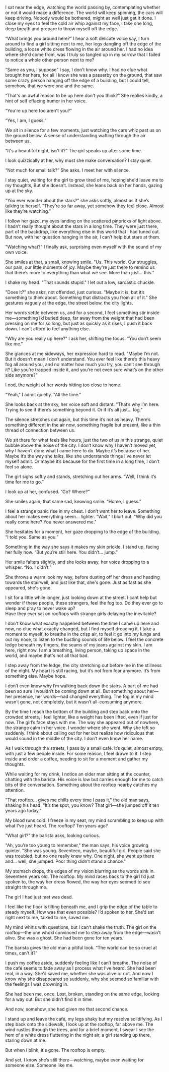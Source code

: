 I sat near the edge, watching the world passing by, contemplating whether or not it would make a difference. The world will keep spinning, the cars will keep driving. Nobody would be bothered, might as well just get it done. I close my eyes to feel the cold air whip against my face, I take one long, deep breath and prepare to throw myself off the edge.

“What brings you around here?” I hear a soft delicate voice say, I turn around to find a girl sitting next to me, her legs dangling off the edge of the building, a loose white dress flowing in the air around her. I had no idea where she'd come from, was I truly so tangled up in my sorrow that I failed to notice a whole other person next to me? 

“Same as you, I suppose” I say, I don't know why. I had no clue what brought her here, for all I know she was a passerby on the ground, that saw some crazy person hanging off the edge of a building, but I could tell, somehow, that we were one and the same. 


“That's an awful reason to be up here don't you think?” She replies kindly, a hint of self effacing humor in her voice.

“You're up here too aren't you?”

“Yes, I am, I guess.” 

We sit in silence for a few moments, just watching the cars whiz past us on the ground below.  A sense of understanding wafting through the air between us.

“It's a beautiful night, isn't it?” The girl speaks up after some time.

I look quizzically at her, why must she make conversation? I stay quiet.

“Not much for small talk?” She asks. I meet her with silence. 

I stay quiet, waiting for the girl to grow tired of me, hoping she'd leave me to my thoughts, But she doesn’t. Instead, she leans back on her hands, gazing up at the sky.

"You ever wonder about the stars?" she asks softly, almost as if she’s talking to herself. "They’re so far away, yet somehow they feel close. Almost like they’re watching."

I follow her gaze, my eyes landing on the scattered pinpricks of light above. I hadn’t really thought about the stars in a long time. They were just there, part of the backdrop, like everything else in this world that I had tuned out. But now, with her question hanging in the air, I can’t help but stare at them.

"Watching what?" I finally ask, surprising even myself with the sound of my own voice.

She smiles at that, a small, knowing smile. "Us. This world. Our struggles, our pain, our little moments of joy. Maybe they're just there to remind us that there’s more to everything than what we see. More than just… this."

I shake my head. "That sounds stupid." I let out a low, sarcastic chuckle.

"Does it?" she asks, not offended, just curious. "Maybe it is, but it’s something to think about. Something that distracts you from all of it." She gestures vaguely at the edge, the street below, the city lights.

Her words settle between us, and for a second, I feel something stir inside me—something I’d buried deep, far away from the weight that had been pressing on me for so long, but just as quickly as it rises, I push it back down. I can’t afford to feel anything else.

"Why are you really up here?" I ask her, shifting the focus. "You don’t seem like me."

She glances at me sideways, her expression hard to read. "Maybe I’m not. But it doesn’t mean I don’t understand. You ever feel like there’s this heavy fog all around you, and no matter how much you try, you can’t see through it? Like you’re trapped inside it, and you’re not even sure what’s on the other side anymore?"

I nod, the weight of her words hitting too close to home.

"Yeah," I admit quietly. "All the time."

She looks back at the sky, her voice soft and distant. "That’s why I’m here. Trying to see if there’s something beyond it. Or if it’s all just… fog."

The silence stretches out again, but this time it’s not as heavy. There’s something different in the air now, something fragile but present, like a thin thread of connection between us.

We sit there for what feels like hours, just the two of us in this strange, quiet bubble above the noise of the city. I don’t know why I haven’t moved yet, why I haven’t done what I came here to do. Maybe it’s because of her. Maybe it’s the way she talks, like she understands things I’ve never let myself admit. Or maybe it’s because for the first time in a long time, I don’t feel so alone.

The girl sighs softly and stands, stretching out her arms. “Well, I think it’s time for me to go.”

I look up at her, confused. “Go? Where?”

She smiles again, that same sad, knowing smile. “Home, I guess.”

I feel a strange panic rise in my chest. I don’t want her to leave. Something about her makes everything seem... lighter. "Wait," I blurt out. "Why did you really come here? You never answered me."

She hesitates for a moment, her gaze dropping to the edge of the building. “I told you. Same as you.”

Something in the way she says it makes my skin prickle. I stand up, facing her fully now. “But you’re still here. You didn’t… jump.”

Her smile falters slightly, and she looks away, her voice dropping to a whisper. “No. I didn’t.”

She throws a warm look my way, before dusting off her dress and heading towards the stairwell, and just like that, she's gone. Just as fast as she appeared, she's gone.

I sit for a little while longer, just looking down at the street. I cant help but wonder if these people, these strangers, feel the fog too. Do they ever go to sleep and pray to never wake up?  
Have they ever sat on rooftops with strange girls delaying the inevitable?

I don't know what exactly happened between the time I came up here and now, no clue what exactly changed, but I find myself dreading it. I take a moment to myself, to breathe in the crisp air, to feel it go into my lungs and out my nose, to listen to the bustling sounds of life below. I feel the concrete ledge beneath my fingers, the seams of my jeans against my skin. I am here, right now. I am a breathing, living person, taking up space in the world, and maybe that's not all that bad.

I step away from the ledge, the city stretching out before me in the stillness of the night. My heart is still racing, but it’s not from fear anymore. It’s from something else. Maybe hope.

I don’t even know why I’m walking back down the stairs. A part of me had been so sure I wouldn’t be coming down at all. But something about her—her presence, her words—had changed everything. The fog in my mind wasn’t gone, not completely, but it wasn’t all-consuming anymore.

By the time I reach the bottom of the building and step back onto the crowded streets, I feel lighter, like a weight has been lifted, even if just for now. The girl’s face stays with me. The way she appeared out of nowhere, the strange calm in her voice. I wonder where she went. Why she left so suddenly. I think about calling out for her but realize how ridiculous that would sound in the middle of the city. I don't even know her name.

As I walk through the streets, I pass by a small café. It’s quiet, almost empty, with just a few people inside. For some reason, I feel drawn to it. I step inside and order a coffee, needing to sit for a moment and gather my thoughts.

While waiting for my drink, I notice an older man sitting at the counter, chatting with the barista. His voice is low but carries enough for me to catch bits of the conversation. Something about the rooftop nearby catches my attention.

"That rooftop… gives me chills every time I pass it," the old man says, shaking his head. "It’s the spot, you know? That girl—she jumped off it ten years ago today."

My blood runs cold. I freeze in my seat, my mind scrambling to keep up with what I’ve just heard. The rooftop? Ten years ago?

"What girl?" the barista asks, looking curious.

"Ah, you’re too young to remember," the man says, his voice growing quieter. "She was young. Seventeen, maybe, beautiful girl. People said she was troubled, but no one really knew why. One night, she went up there and… well, she jumped. Poor thing didn’t stand a chance."

My stomach drops, the edges of my vision blurring as the words sink in. Seventeen years old. The rooftop. My mind races back to the girl I’d just spoken to, the way her dress flowed, the way her eyes seemed to see straight through me.

The girl I had just met was dead.

I feel like the floor is tilting beneath me, and I grip the edge of the table to steady myself. How was that even possible? I’d spoken to her. She’d sat right next to me, talked to me, saved me.

My mind whirls with questions, but I can’t shake the truth. The girl on the rooftop—the one who’d convinced me to step away from the edge—wasn’t alive. She was a ghost. She had been gone for ten years.

The barista gives the old man a pitiful look. “The world can be so cruel at times, can't it?”

I push my coffee aside, suddenly feeling like I can’t breathe. The noise of the café seems to fade away as I process what I’ve heard. She had been real, in a way. She’d saved me, whether she was alive or not. And now I know why she disappeared so suddenly, why she seemed so familiar with the feelings I was drowning in.

She had been me, once. Lost, broken, standing on the same edge, looking for a way out. But she didn’t find it in time.

And now, somehow, she had given me that second chance.

I stand up and leave the café, my legs shaky but my resolve solidifying. As I step back onto the sidewalk, I look up at the rooftop, far above me. The wind rustles through the trees, and for a brief moment, I swear I see the hem of a white dress fluttering in the night air, a girl standing up there, staring down at me.

But when I blink, it's gone. The rooftop is empty.

And yet, I know she’s still there—watching, maybe even waiting for someone else. Someone like me.
